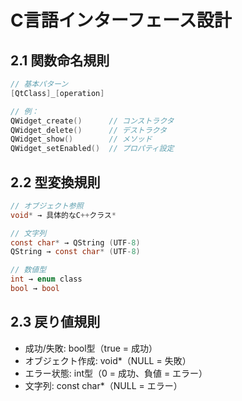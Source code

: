 # C言語インターフェース設計

## 2.1 関数命名規則
```c
// 基本パターン
[QtClass]_[operation]

// 例：
QWidget_create()      // コンストラクタ
QWidget_delete()      // デストラクタ
QWidget_show()        // メソッド
QWidget_setEnabled()  // プロパティ設定
```

## 2.2 型変換規則
```c
// オブジェクト参照
void* → 具体的なC++クラス*

// 文字列
const char* → QString (UTF-8)
QString → const char* (UTF-8)

// 数値型
int → enum class
bool → bool
```

## 2.3 戻り値規則
- 成功/失敗: bool型（true = 成功）
- オブジェクト作成: void*（NULL = 失敗）
- エラー状態: int型（0 = 成功、負値 = エラー）
- 文字列: const char*（NULL = エラー）
